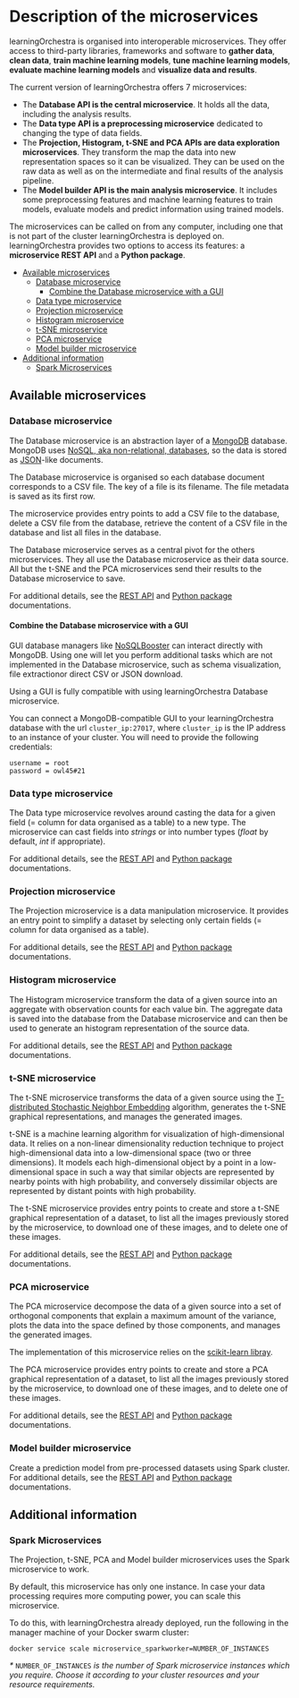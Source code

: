# Description of the microservices

learningOrchestra is organised into interoperable microservices. They offer access to third-party libraries, frameworks and software to **gather data**, **clean data**, **train machine learning models**, **tune machine learning models**, **evaluate machine learning models** and **visualize data and results**.

The current version of learningOrchestra offers 7 microservices:
- The **Database API is the central microservice**. It holds all the data, including the analysis results.
- The **Data type API is a preprocessing microservice** dedicated to changing the type of data fields.
- The **Projection, Histogram, t-SNE and PCA APIs are data exploration microservices**. They transform the map the data into new representation spaces so it can be visualized. They can be used on the raw data as well as on the intermediate and final results of the analysis pipeline.
- The **Model builder API is the main analysis microservice**. It includes some preprocessing features and machine learning features to train models, evaluate models and predict information using trained models.

The microservices can be called on from any computer, including one that is not part of the cluster learningOrchestra is deployed on. learningOrchestra provides two options to access its features: a **microservice REST API** and a **Python package**.

<!-- TOC depthFrom:2 depthTo:4 withLinks:1 updateOnSave:1 orderedList:0 -->

- [Available microservices](#available-microservices)
	- [Database microservice](#database-microservice)
		- [Combine the Database microservice with a GUI](#combine-the-database-microservice-with-a-gui)
	- [Data type microservice](#data-type-microservice)
	- [Projection microservice](#projection-microservice)
	- [Histogram microservice](#histogram-microservice)
	- [t-SNE microservice](#t-sne-microservice)
	- [PCA microservice](#pca-microservice)
	- [Model builder microservice](#model-builder-microservice)
- [Additional information](#additional-information)
	- [Spark Microservices](#spark-microservices)

<!-- /TOC -->

## Available microservices

### Database microservice

The Database microservice is an abstraction layer of a [MongoDB](https://www.mongodb.com/) database. MongoDB uses [NoSQL, aka non-relational, databases](https://en.wikipedia.org/wiki/NoSQL), so the data is stored as [JSON](https://www.json.org/json-en.html)-like documents.

The Database microservice is organised so each database document corresponds to a CSV file. The key of a file is its filename. The file metadata is saved as its first row.

The microservice provides entry points to add a CSV file to the database, delete a CSV file from the database, retrieve the content of a CSV file in the database and list all files in the database.

The Database microservice serves as a central pivot for the others microservices. They all use the Database microservice as their data source. All but the t-SNE and the PCA microservices send their results to the Database microservice to save.

For additional details, see the [REST API](database-rest.md) and [Python package](database-python.md) documentations.

#### Combine the Database microservice with a GUI

GUI database managers like [NoSQLBooster](https://nosqlbooster.com) can interact directly with MongoDB. Using one will let you perform additional tasks which are not implemented in the Database microservice, such as schema visualization, file extractionor direct CSV or JSON download.

Using a GUI is fully compatible with using learningOrchestra Database microservice.

You can connect a MongoDB-compatible GUI to your learningOrchestra database with the url `cluster_ip:27017`, where `cluster_ip` is the IP address to an instance of your cluster. You will need to provide the following credentials:
```
username = root
password = owl45#21
```

### Data type microservice

The Data type microservice revolves around casting the data for a given field (= column for data organised as a table) to a new type. The microservice can cast fields into *strings* or into number types (*float* by default, *int* if appropriate).


For additional details, see the [REST API](datatype-rest.md) and [Python package](datatype-python.md) documentations.

### Projection microservice

The Projection microservice is a data manipulation microservice. It provides an entry point to simplify a dataset by selecting only certain fields (= column for data organised as a table).

For additional details, see the [REST API](projection-rest.md) and [Python package](projection-python.md) documentations.

### Histogram microservice

The Histogram microservice transform the data of a given source into an aggregate with observation counts for each value bin. The aggregate data is saved into the database from the Database microservice and can then be used to generate an histogram representation of the source data.

For additional details, see the [REST API](histogram-rest.md) and [Python package](histogram-python.md) documentations.

### t-SNE microservice

The t-SNE microservice transforms the data of a given source using the [T-distributed Stochastic Neighbor Embedding]((https://en.wikipedia.org/wiki/T-distributed_stochastic_neighbor_embedding)) algorithm, generates the t-SNE graphical representations, and manages the generated images.

t-SNE is a machine learning algorithm for visualization of high-dimensional data. It relies on a non-linear dimensionality reduction technique to project high-dimensional data into a low-dimensional space (two or three dimensions). It models each high-dimensional object by a point in a low-dimensional space in such a way that similar objects are represented by nearby points with high probability, and conversely dissimilar objects are represented by distant points with high probability.

The t-SNE microservice provides entry points to create and store a t-SNE graphical representation of a dataset, to list all the images previously stored by the microservice, to download one of these images, and to delete one of these images.

For additional details, see the [REST API](t-sne-rest.md) and [Python package](t-sne-python.md) documentations.

### PCA microservice

The PCA microservice decompose the data of a given source into a set of orthogonal components that explain a maximum amount of the variance, plots the data into the space defined by those components, and manages the generated images.

The implementation of this microservice relies on the [scikit-learn libray](https://scikit-learn.org/stable/modules/decomposition.html#pca).

The PCA microservice provides entry points to create and store a PCA graphical representation of a dataset, to list all the images previously stored by the microservice, to download one of these images, and to delete one of these images.

For additional details, see the [REST API](pca-rest.md) and [Python package](pca-python.md) documentations.

### Model builder microservice

Create a prediction model from pre-processed datasets using Spark cluster.
For additional details, see the [REST API](modelbuilder-rest.md) and [Python package](modelbuilder-python.md) documentations.

## Additional information
### Spark Microservices

The Projection, t-SNE, PCA and Model builder microservices uses the Spark microservice to work.

By default, this microservice has only one instance. In case your data processing requires more computing power, you can scale this microservice.

To do this, with learningOrchestra already deployed, run the following in the manager machine of your Docker swarm cluster:

`docker service scale microservice_sparkworker=NUMBER_OF_INSTANCES`

*\** `NUMBER_OF_INSTANCES` *is the number of Spark microservice instances which you require. Choose it according to your cluster resources and your resource requirements.*
